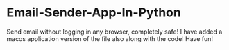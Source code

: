 # Email-Sender-App-In-Python
Send email without logging in any browser, completely safe! 
I have added a macos application version of the file also along with the code!
Have fun!
